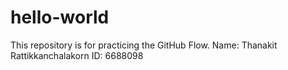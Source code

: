 # hello-world
This repository is for practicing the GitHub Flow.
Name: Thanakit Rattikkanchalakorn 
ID: 6688098
